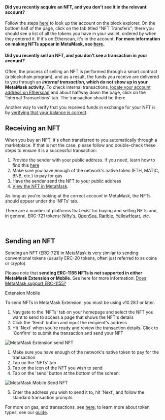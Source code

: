 #### Did you recently acquire an NFT, and you don't see it in the relevant account?


Follow the steps [here](https://support.metamask.io/hc/en-us/articles/360057536611) to look up the account on the block explorer. On the bottom half of the page, click on the tab titled "NFT Transfers"; there you should see a list of all the tokens you have in your wallet, ordered by when they entered it. If it's on Etherscan, it's in the account. **For more information on making NFTs appear in MetaMask, see [here](https://support.metamask.io/hc/en-us/articles/360058238591).**


#### Did you recently sell an NFT, and you don't see a transaction in your account?


Often, the process of selling an NFT is performed through a smart contract (a blockchain program), and as a result, the funds you receive are delivered to you through an ***internal transaction*, which do not show up in your MetaMask activity**. To check internal transactions, [locate your account address on Etherscan](https://support.metamask.io/hc/en-us/articles/360057536611) and about halfway down the page, click on the 'Internal Transactions' tab. The transaction should be there.


Another way to verify that you received funds in exchange for your NFT is by [verifying that your balance is correct](https://support.metamask.io/hc/en-us/articles/4407623354139).



Receiving an NFT
-----------------


When you buy an NFT, it's often transferred to you automatically through a marketplace. If that is not the case, please follow and double-check these steps to ensure it is a successful transaction: 


1. Provide the sender with your public address. If you need, learn how to find this [here](https://support.metamask.io/hc/en-us/articles/360015289512)
2. Make sure you have enough of the network's native token (ETH, MATIC, BNB, etc.) to pay for gas
3. Have the sender send the NFT to your public address
4. [View the NFT in MetaMask](https://support.metamask.io/hc/en-us/articles/360058238591).


As long as you're looking at the correct account in MetaMask, the NFTs should appear under the 'NFTs' tab.


There are a number of platforms that exist for buying and selling NFTs and, in general, ERC-721 tokens: [Nifty's](https://niftys.com/), [OpenSea](https://opensea.io/), [Rarible](https://rarible.com/), [YellowHeart](https://yh.io/), etc. 


 


Sending an NFT
--------------


Sending an NFT (ERC-721) in MetaMask is very similar to sending conventional tokens (usually ERC-20 tokens, often just referred to as coins or crypto). 


Please note that **sending ERC-1155 NFTs is not supported in either MetaMask Extension or Mobile**. See here for more information: [Does MetaMask support ERC-1155?](https://support.metamask.io/hc/en-us/articles/360058488651)




Extension Mobile


To send NFTs in MetaMask Extension, you must be using v10.28.1 or later.


1. Navigate to the 'NFTs' tab on your homepage and select the NFT you want to send to access a page that shows the NFT's details
2. Click the 'Send' button and input the recipient's address
3. Hit 'Next' when you're ready and review the transaction details. Click to 'Confirm' to submit the transaction and send your NFT


![MetaMask Extension send NFT](https://support.metamask.io/hc/article_attachments/14278199815195)




1. Make sure you have enough of the network's native token to pay for the transaction
2. Tap on the 'NFTs' tab
3. Tap on the icon of the NFT you wish to send
4. Tap on the 'send' button at the bottom of the screen:


![MetaMask Mobile Send NFT](https://support.metamask.io/hc/article_attachments/12539451275163)


5. Enter the address you wish to send it to, hit 'Next', and follow the standard transaction prompts


For more on gas, and transactions, see [here](https://support.metamask.io/hc/en-us/articles/4404600179227-User-Guide-Gas); to learn more about token types, see our [guide](https://support.metamask.io/hc/en-us/articles/4405497827355-User-guide-Tokens).




